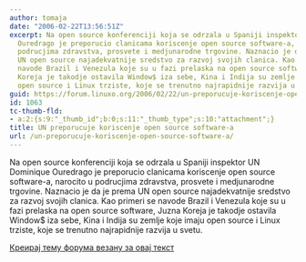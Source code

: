 ```yaml
---
author: tomaja
date: "2006-02-22T13:56:51Z"
excerpt: Na open source konferenciji koja se odrzala u Spaniji inspektor UN Dominique
  Ouredrago je preporucio clanicama koriscenje open source software-a, narocito u
  podrucjima zdravstva, prosvete i medjunarodne trgovine. Naznacio je da je prema
  UN open source najadekvatnije sredstvo za razvoj svojih clanica. Kao primeri se
  navode Brazil i Venezula koje su u fazi prelaska na open source software, Juzna
  Koreja je takodje ostavila Window$ iza sebe, Kina i Indija su zemlje koje imaju
  open source i Linux trziste, koje se trenutno najrapidnije razvija u svetu.
guid: https://forum.linuxo.org/2006/02/22/un-preporucuje-koriscenje-open-source-software-a/
id: 1063
tc-thumb-fld:
- a:2:{s:9:"_thumb_id";b:0;s:11:"_thumb_type";s:10:"attachment";}
title: UN preporucuje koriscenje open source software-a
url: /un-preporucuje-koriscenje-open-source-software-a/
---
```

Na open source konferenciji koja se odrzala u Spaniji inspektor UN Dominique Ouredrago je preporucio clanicama koriscenje open source software-a, narocito u podrucjima zdravstva, prosvete i medjunarodne trgovine. Naznacio je da je prema UN open source najadekvatnije sredstvo za razvoj svojih clanica. Kao primeri se navode Brazil i Venezula koje su u fazi prelaska na open source software, Juzna Koreja je takodje ostavila Window$ iza sebe, Kina i Indija su zemlje koje imaju open source i Linux trziste, koje se trenutno najrapidnije razvija u svetu.<!--break-->

[Креирај тему форума везану за овај текст](https://linuxo.org/nova-tema-na-forumu/?se_pid=1063)